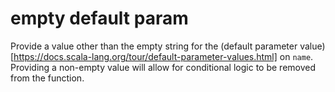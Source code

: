 # empty default param

Provide a value other than the empty string for the (default parameter value)[https://docs.scala-lang.org/tour/default-parameter-values.html] on `name`. Providing a non-empty value will allow for conditional logic to be removed from the function.
